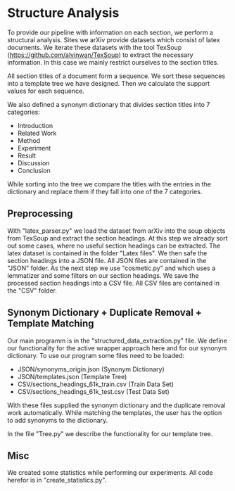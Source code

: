 # Structure Analysis

To provide our pipeline with information on each section, we perform a structural analysis. 
Sites we arXiv provide datasets which consist of latex documents. 
We iterate these datasets with the tool TexSoup (https://github.com/alvinwan/TexSoup)  to extract the necessary information.
In this case we mainly restrict ourselves to the section titles. 

All section titles of a document form a sequence. 
We sort these sequences into a template tree we have designed.
Then we calculate the support values for each sequence.

We also defined a synonym dictionary that divides section titles into 7 categories:
- Introduction
- Related Work
- Method
- Experiment
- Result
- Discussion
- Conclusion

While sorting into the tree we compare the titles with the entries in the dictionary and replace them if they fall into one of the 7 categories. 

## Preprocessing

With "latex_parser.py" we load the dataset from arXiv into the soup objects from TexSoup and extract the section headings. At this step we already sort out some cases, where no useful section headings can be extracted. 
The latex dataset is contained in the folder "Latex files".
We then safe the section headings into a JSON file. All JSON files are contained in the "JSON" folder.
As the next step we use "cosmetic.py" and which uses a lemmatizer and some filters on our section headings.
We save the processed section headings into a CSV file. All CSV files are contained in the "CSV" folder.

## Synonym Dictionary + Duplicate Removal + Template Matching

Our main programm is in the "structured_data_extraction.py" file. We define our functionality for the active wrapper approach here and for our synonym dictionary. To use our program some files need to be loaded:
- JSON/synonyms_origin.json (Synonym Dictionary)
- JSON/templates.json (Template Tree)
- CSV/sections_headings_61k_train.csv (Train Data Set)
- CSV/sections_headings_61k_test.csv (Test Data Set)

With these files supplied the synonym dictionary and the duplicate removal work automatically. 
While matching the templates, the user has the option to add synonyms to the dictionary. 

In the file "Tree.py" we describe the functionality for our template tree. 

## Misc

We created some statistics while performing our experiments. All code herefor is in "create_statistics.py".